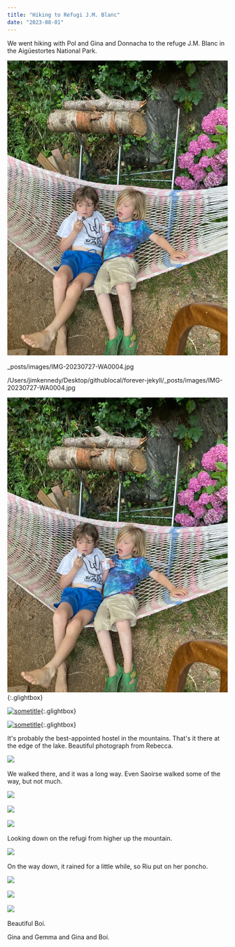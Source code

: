 ```yaml
---
title: "Hiking to Refugi J.M. Blanc"
date: "2023-08-01"
---
```


We went hiking with Pol and Gina and Donnacha to the refuge J.M. Blanc in the Aigüestortes National Park.

![](/images/IMG-20230727-WA0004.jpg)

_posts/images/IMG-20230727-WA0004.jpg

/Users/jimkennedy/Desktop/githublocal/forever-jekyll/_posts/images/IMG-20230727-WA0004.jpg


[![sometitle](/images/IMG-20230727-WA0004.jpg)](/images/IMG-20230727-WA0004.jpg){:.glightbox}


[![sometitle](/_posts/images/20230705_105400-1024x461.jpg)](_posts/images/20230705_105400-1024x461.jpg){:.glightbox}


[![sometitle](images/20230705_105400-1024x461.jpg)](images/20230705_105400-1024x461.jpg){:.glightbox}

It's probably the best-appointed hostel in the mountains. That's it there at the edge of the lake. Beautiful photograph from Rebecca.

![](images/20230705_150851-1024x461.jpg)

We walked there, and it was a long way. Even Saoirse walked some of the way, but not much.

![](images/20230705_151432-1024x461.jpg)

![](images/20230705_160156-1024x461.jpg)

![](images/20230705_160203-1024x461.jpg)

Looking down on the refugi from higher up the mountain.

![](images/20230705_191307-1024x461.jpg)

On the way down, it rained for a little while, so Riu put on her poncho.

![](images/20230706_092403-461x1024.jpg)

![](images/20230706_095549-1024x768.jpg)

![](images/20230706_112620-461x1024.jpg)

Beautiful Boí.

Gina and Gemma and Gina and Boí.
